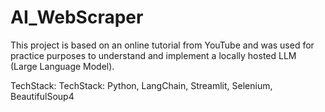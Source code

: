 # AI_WebScraper

This project is based on an online tutorial from YouTube and was used for practice purposes to understand and implement a locally hosted LLM (Large Language Model).

TechStack: TechStack: Python, LangChain, Streamlit, Selenium, BeautifulSoup4